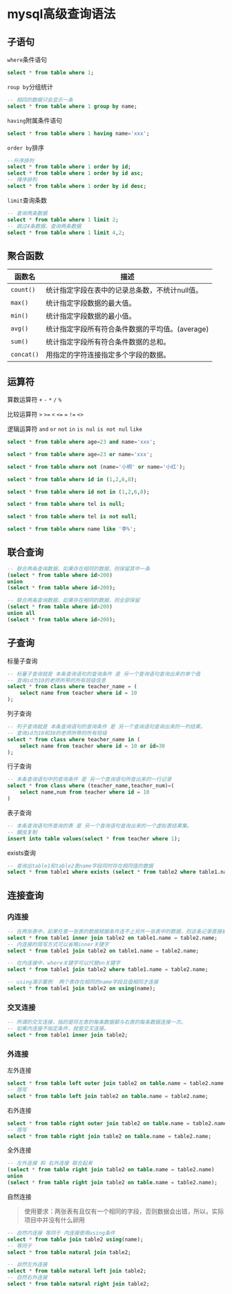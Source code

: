 # mysql高级查询语法

## 子语句
`where`条件语句
```sql
select * from table where 1;
```
`roup by`分组统计
```sql
-- 相同的数据只会显示一条
select * from table where 1 group by name;
```
`having`附属条件语句
```sql
select * from table where 1 having name='xxx';
```
`order by`排序
```sql
--升序排列
select * from table where 1 order by id;
select * from table where 1 order by id asc;
-- 降序排列
select * from table where 1 order by id desc;
```
`limit`查询条数
```sql
-- 查询两条数据
select * from table where 1 limit 2;
-- 跳过4条数据，查询两条数据
select * from table where 1 limit 4,2;
```

## 聚合函数

| 函数名        | 描述                           |
| ---------- | ---------------------------- |
| `count()`  | 统计指定字段在表中的记录总条数，不统计null值。    |
| `max()`    | 统计指定字段数据的最大值。                |
| `min()`    | 统计指定字段数据的最小值。                |
| `avg()`    | 统计指定字段所有符合条件数据的平均值。(average) |
| `sum()`    | 统计指定字段所有符合条件数据的总和。           |
| `concat()` | 用指定的字符连接指定多个字段的数据。           |


## 运算符

算数运算符 `+` `-` `*` `/` `%`

比较运算符 `>` `>=` `<` `<=` `=` `!=` `<>`

逻辑运算符 `and` `or` `not` `in` `is nul` `is not nul` `like`
```sql
select * from table where age=23 and name='xxx';

select * from table where age=23 or name='xxx';

select * from table where not (name='小明' or name='小红');

select * from table where id in (1,2,6,8);

select * from table where id not in (1,2,6,8);

select * from table where tel is null;

select * from table where tel is not null;

select * from table where name like '李%';
```

## 联合查询

```sql
-- 联合两条查询数据，如果存在相同的数据，则保留其中一条
(select * from table where id>200)
union
(select * from table where id>200);

-- 联合两条查询数据，如果存在相同的数据，则全部保留
(select * from table where id>200)
union all
(select * from table where id>200);
```

## 子查询
标量子查询
```sql
-- 标量子查询就是 本条查询语句的查询条件 是 另一个查询语句查询出来的单个值
-- 查询id为10的老师所带的所有班级信息
select * from class where teacher_name = (
    select name from teacher where id = 10
);
```
列子查询
```sql
-- 列子查询就是 本条查询语句的查询条件 是 另一个查询语句查询出来的一列结果。
-- 查询id为10和30的老师所带的所有班级
select * from class where teacher_name in (
    select name from teacher where id = 10 or id=30
);
```
行子查询
```sql
-- 本条查询语句中的查询条件 是 另一个查询语句所查出来的一行记录
select * from class where (teacher_name,teacher_num)=(
    select name,num from teacher where id = 10
)
```
表子查询
```sql
-- 本条查询语句所查询的表 是 另一个查询语句查询出来的一个虚拟表结果集。
-- 蠕虫复制
insert into table values(select * from teacher where 1);
```

exists查询
```sql
-- 查询出table1和table2表name字段同时存在相同值的数据
select * from table1 where exists (select * from table2 where table1.name == table2.name);
```

## 连接查询

### 内连接
```sql
-- 在两张表中，如果任意一张表的数据根据条件连不上另外一张表中的数据，则这条记录直接被忽略不展示出来。
select * from table1 inner join table2 on table1.name = table2.name;
-- 内连接的简写方式可以省略inner关键字
select * from table1 join table2 on table1.name = table2.name;

-- 在内连接中，where关键字可以代替on关键字
select * from table1 join table2 where table1.name = table2.name;

-- using演示案例  两个表存在相同的name字段且值相同才连接
select * from table1 join table2 on using(name);
```

### 交叉连接
```sql
-- 所谓的交叉连接，指的是将左表的每条数据都与右表的每条数据连接一次。
-- 如果内连接不指定条件，就是交叉连接。
select * from table1 inner join table2;
```

### 外连接
左外连接
```sql
select * from table left outer join table2 on table.name = table2.name;
-- 简写
select * from table left join table2 on table.name = table2.name;
```
右外连接
```sql
select * from table right outer join table2 on table.name = table2.name;
-- 简写
select * from table right join table2 on table.name = table2.name;
```
全外连接
```sql
-- 左外连接 和 右外连接 联合起来
(select * from table right join table2 on table.name = table2.name)
union
(select * from table right join table2 on table.name = table2.name);
```
自然连接
> 使用要求：两张表有且仅有一个相同的字段，否则数据会出错，所以，实际项目中并没有什么卵用

```sql
-- 自然内连接 等同于 内连接使用using条件
select * from table join table2 using(name);
-- 等同于
select * from table natural join table2;

-- 自然左外连接
select * from table natural left join table2;
-- 自然右外连接
select * from table natural right join table2;
```
